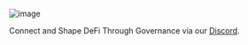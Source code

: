 ![image](https://github.com/user-attachments/assets/0c6c984d-3213-4480-be2d-d56fe588a7b3)

Connect and Shape DeFi Through Governance via our [Discord](https://discord.gg/5asAuY2sR8). 
